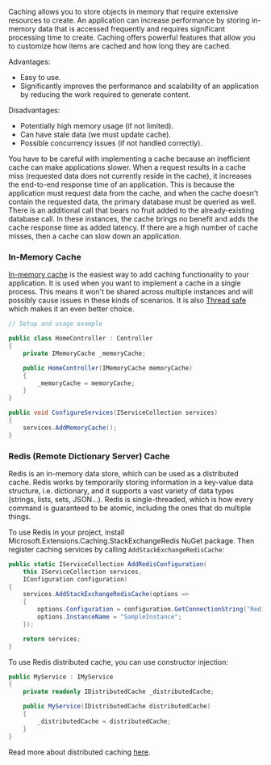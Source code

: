 Caching allows you to store objects in memory that require extensive resources to create. An application can increase performance by storing in-memory data that is accessed frequently and requires significant processing time to create. Caching offers powerful features that allow you to customize how items are cached and how long they are cached.

Advantages:

* Easy to use.
* Significantly improves the performance and scalability of an application by reducing the work required to generate content.

Disadvantages:

* Potentially high memory usage (if not limited).
* Can have stale data (we must update cache).
* Possible concurrency issues (if not handled correctly).

You have to be careful with implementing a cache because an inefficient cache can make applications slower. When a request results in a cache miss (requested data does not currently reside in the cache), it increases the end-to-end response time of an application. This is because the application must request data from the cache, and when the cache doesn't contain the requested data, the primary database must be queried as well. There is an additional call that bears no fruit added to the already-existing database call. In these instances, the cache brings no benefit and adds the cache response time as added latency. If there are a high number of cache misses, then a cache can slow down an application.

### In-Memory Cache

[In-memory cache](https://docs.microsoft.com/en-us/aspnet/core/performance/caching/response?view=aspnetcore-5.0) is the easiest way to add caching functionality to your application. It is used when you want to implement a cache in a single process. This means it won't be shared across multiple instances and will possibly cause issues in these kinds of scenarios. It is also [Thread safe](https://docs.microsoft.com/en-us/dotnet/api/system.runtime.caching.memorycache?view=dotnet-plat-ext-5.0#thread-safety) which makes it an even better choice.

```c#
// Setup and usage example

public class HomeController : Controller
{
    private IMemoryCache _memoryCache;

    public HomeController(IMemoryCache memoryCache)
    {
        _memoryCache = memoryCache;
    }
}

public void ConfigureServices(IServiceCollection services)
{
    services.AddMemoryCache();
}
```

### Redis (Remote Dictionary Server) Cache

Redis is an in-memory data store, which can be used as a distributed cache. Redis works by temporarily storing information in a key-value data structure, i.e. dictionary, and it supports a vast variety of data types (strings, lists, sets, JSON...). Redis is single-threaded, which is how every command is guaranteed to be atomic, including the ones that do multiple things. 

To use Redis in your project, install Microsoft.Extensions.Caching.StackExchangeRedis NuGet package. Then register caching services by calling ``AddStackExchangeRedisCache``:

```c#
public static IServiceCollection AddRedisConfiguration(
    this IServiceCollection services,
    IConfiguration configuration)
{
    services.AddStackExchangeRedisCache(options =>
    {
        options.Configuration = configuration.GetConnectionString("RedisCS");
     	options.InstanceName = "SampleInstance";
    });

    return services;
}
```

To use Redis distributed cache, you can use constructor injection:

```c#
public MyService : IMyService
{
    private readonly IDistributedCache _distributedCache;

    public MyService(IDistributedCache distributedCache)
    {
	    _distributedCache = distributedCache;
    }
}
```

Read more about distributed caching [here](https://learn.microsoft.com/en-us/aspnet/core/performance/caching/distributed?view=aspnetcore-6.0).